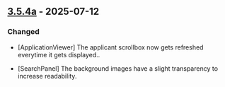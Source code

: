 ## [3.5.4a](https://github.com/NintendoLink07/MythicIOGrabber/releases/tag/3.5.4a) - 2025-07-12

### Changed

- [ApplicationViewer] The applicant scrollbox now gets refreshed everytime it gets displayed..

- [SearchPanel] The background images have a slight transparency to increase readability.
